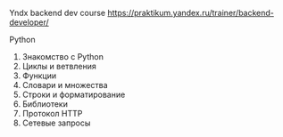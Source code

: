 Yndx backend dev course
https://praktikum.yandex.ru/trainer/backend-developer/

Python
01. Знакомство с Python
02. Циклы и ветвления
03. Функции
04. Словари и множества
05. Строки и форматирование
06. Библиотеки
07. Протокол HTTP
08. Сетевые запросы